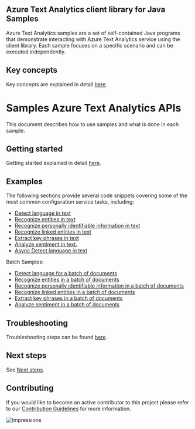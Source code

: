 
## Azure Text Analytics client library for Java Samples

Azure Text Analytics samples are a set of self-contained Java programs that demonstrate interacting with Azure Text Analytics service
using the client library. Each sample focuses on a specific scenario and can be executed independently. 

## Key concepts
Key concepts are explained in detail [here][SDK_README_KEY_CONCEPTS].

# Samples Azure Text Analytics APIs
This document describes how to use samples and what is done in each sample.

## Getting started
Getting started explained in detail [here][SDK_README_GETTING_STARTED].

## Examples
The following sections provide several code snippets covering some of the most common configuration service tasks, including:

- [Detect language in text][sample_hello_world]
- [Recognize entities in text][sample_entities]
- [Recognize personally identifiable information in text][sample_pii_entities]
- [Recognize linked entities in text][sample_linked_entities]
- [Extract key phrases in text][sample_key_phrases]
- [Analyze sentiment in text.][sample_sentiment]
- [Async Detect language in text][async_sample_hello_world]

Batch Samples:
- [Detect language for a batch of documents][sample_language_batch]
- [Recognize entities in a batch of documents][sample_entities_batch]
- [Recognize personally identifiable information in a batch of documents][sample_pii_entities_batch]
- [Recognize linked entities in a batch of documents][sample_linked_entities_batch]
- [Extract key phrases in a batch of documents][sample_key_phrases_batch]
- [Analyze sentiment in a batch of documents][sample_sentiment_batch]

## Troubleshooting
Troubleshooting steps can be found [here][SDK_README_TROUBLESHOOTING].

## Next steps
See [Next steps][SDK_README_NEXT_STEPS]. 

## Contributing
If you would like to become an active contributor to this project please refer to our [Contribution
Guidelines](../../CONTRIBUTING.md) for more information.

<!-- LINKS -->
[KEYS_SDK_README]: ../../README.md
[SDK_README_CONTRIBUTING]: ../../README.md#contributing
[SDK_README_GETTING_STARTED]: ../../README.md#getting-started
[SDK_README_TROUBLESHOOTING]: ../../README.md#troubleshooting
[SDK_README_KEY_CONCEPTS]: ../../README.md#key-concepts
[SDK_README_DEPENDENCY]: ../../README.md#adding-the-package-to-your-product
[SDK_README_NEXT_STEPS]: ../../README.md#next-steps

[async_sample_hello_world]: java/com/azure/ai/textanalytics/DetectLanguageAsync.java
[sample_hello_world]: java/com/azure/ai/textanalytics/DetectLanguage.java
[sample_entities]: java/com/azure/ai/textanalytics/RecognizeEntities.java
[sample_pii_entities]: java/com/azure/ai/textanalytics/RecognizePii.java
[sample_linked_entities]: java/com/azure/ai/textanalytics/RecognizeLinkedEntities.java
[sample_key_phrases]: java/com/azure/ai/textanalytics/ExtractKeyPhrases.java
[sample_sentiment]: java/com/azure/ai/textanalytics/AnalyzeSentiment.java

[sample_language_batch]: java/com/azure/ai/textanalytics/batch/DetectLanguageBatchDocuments.java
[sample_entities_batch]: java/com/azure/ai/textanalytics/batch/RecognizeEntitiesBatchDocuments.java
[sample_pii_entities_batch]: java/com/azure/ai/textanalytics/batch/RecognizePiiBatchDocuments.java
[sample_linked_entities_batch]: java/com/azure/ai/textanalytics/batch/RecognizeLinkedEntitiesBatchDocuments.java
[sample_key_phrases_batch]: java/com/azure/ai/textanalytics/batch/ExtractKeyPhrasesBatchDocuments.java
[sample_sentiment_batch]: java/com/azure/ai/textanalytics/batch/AnalyzeSentimentBatchDocuments.java

![Impressions](https://azure-sdk-impressions.azurewebsites.net/api/impressions/azure-sdk-for-java%2Fsdk%2Ftextanalytics%2Fazure-ai-textanalytics%2FREADME.png)
